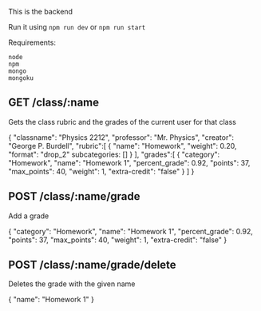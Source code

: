 This is the backend

Run it using `npm run dev` or `npm run start`

Requirements:
```
node
npm
mongo
mongoku
```


## GET /class/:name

Gets the class rubric and the grades of the current user for that class

{
  "classname": "Physics 2212",
  "professor": "Mr. Physics",
  "creator": "George P. Burdell",
  "rubric":[
    {
      "name": "Homework",
      "weight": 0.20,
      "format": "drop_2"
      subcategories: []
    }
  ],
  "grades":[
    {
      "category": "Homework",
      "name": "Homework 1",
      "percent_grade": 0.92,
      "points": 37,
      "max_points": 40,
      "weight": 1,
      "extra-credit": "false"
    }
  ]
}

## POST /class/:name/grade

Add a grade

{
  "category": "Homework",
  "name": "Homework 1",
  "percent_grade": 0.92,
  "points": 37,
  "max_points": 40,
  "weight": 1,
  "extra-credit": "false"
}

## POST /class/:name/grade/delete

Deletes the grade with the given name

{
  "name": "Homework 1"
}
